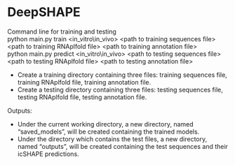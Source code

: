 # DeepSHAPE 
Command line for training and testing<br />
python main.py train \<in_vitro\in_vivo\> \<path to training sequences file\>  \<path to training RNAplfold file\> \<path to training annotation file\><br />
python main.py predict \<in_vitro\in_vivo\> \<path to testing sequences file\>  \<path to testing RNAplfold file\> \<path to testing annotation file\><br />

- Create a training directory containing three files: training sequences file, training RNAplfold file, training annotation file.
- Create a testing directory containing three files: testing sequences file, testing RNAplfold file, testing annotation file.

Outputs:
- Under the current working directory, a new directory, named “saved_models”, will be created containing the trained models.
- Under the directory which contains the test files, a new directory, named “outputs”, will be created containing the test sequences and their icSHAPE predictions.

